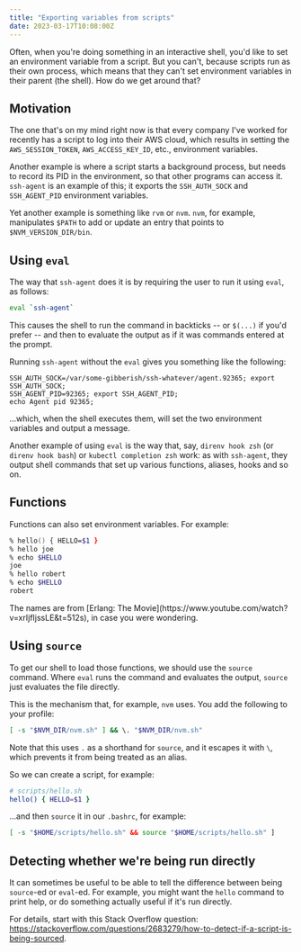 ```yaml
---
title: "Exporting variables from scripts"
date: 2023-03-17T10:08:00Z
---
```


Often, when you're doing something in an interactive shell, you'd like to set an environment variable from a script. But
you can't, because scripts run as their own process, which means that they can't set environment variables in their
parent (the shell). How do we get around that?

## Motivation

The one that's on my mind right now is that every company I've worked for recently has a script to log into their AWS
cloud, which results in setting the `AWS_SESSION_TOKEN`, `AWS_ACCESS_KEY_ID`, etc., environment variables.

Another example is where a script starts a background process, but needs to record its PID in the environment, so that
other programs can access it. `ssh-agent` is an example of this; it exports the `SSH_AUTH_SOCK` and `SSH_AGENT_PID`
environment variables.

Yet another example is something like `rvm` or `nvm`. `nvm`, for example, manipulates `$PATH` to add or update an  entry that points to `$NVM_VERSION_DIR/bin`.

## Using `eval`

The way that `ssh-agent` does it is by requiring the user to run it using `eval`, as follows:

```sh
eval `ssh-agent`
```

This causes the shell to run the command in backticks -- or `$(...)` if you'd prefer -- and then to evaluate the output as if it was commands entered at the prompt.

Running `ssh-agent` without the `eval` gives you something like the following:

```
SSH_AUTH_SOCK=/var/some-gibberish/ssh-whatever/agent.92365; export SSH_AUTH_SOCK;
SSH_AGENT_PID=92365; export SSH_AGENT_PID;
echo Agent pid 92365;
```

...which, when the shell executes them, will set the two environment variables and output a message.

Another example of using `eval` is the way that, say, `direnv hook zsh` (or `direnv hook bash`) or `kubectl completion
zsh` work: as with `ssh-agent`, they output shell commands that set up various functions, aliases, hooks and so on.

## Functions

Functions can also set environment variables. For example:

```zsh
% hello() { HELLO=$1 }
% hello joe
% echo $HELLO
joe
% hello robert
% echo $HELLO
robert
```

<div class="callout callout-info" markdown="span">
The names are from [Erlang: The Movie](https://www.youtube.com/watch?v=xrIjfIjssLE&t=512s), in case you were wondering.
</div>

## Using `source`

To get our shell to load those functions, we should use the `source` command. Where `eval` runs the command and
evaluates the output, `source` just evaluates the file directly.

This is the mechanism that, for example, `nvm` uses. You add the following to your profile:

```sh
[ -s "$NVM_DIR/nvm.sh" ] && \. "$NVM_DIR/nvm.sh"
```

Note that this uses `.` as a shorthand for `source`, and it escapes it with `\`, which prevents it from being treated as
an alias.

So we can create a script, for example:

```sh
# scripts/hello.sh
hello() { HELLO=$1 }
```

...and then `source` it in our `.bashrc`, for example:

```sh
[ -s "$HOME/scripts/hello.sh" && source "$HOME/scripts/hello.sh" ]
```

## Detecting whether we're being run directly

It can sometimes be useful to be able to tell the difference between being `source`-ed or `eval`-ed. For example, you
might want the `hello` command to print help, or do something actually useful if it's run directly.

For details, start with this Stack Overflow question:
<https://stackoverflow.com/questions/2683279/how-to-detect-if-a-script-is-being-sourced>.

